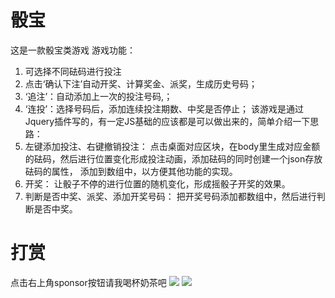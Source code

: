 # 骰宝
这是一款骰宝类游戏
游戏功能：
1. 可选择不同砝码进行投注
2. 点击‘确认下注’自动开奖、计算奖金、派奖，生成历史号码；
3. ‘追注’：自动添加上一次的投注号码,；
4. ‘连投’：选择号码后，添加连续投注期数、中奖是否停止；
该游戏是通过Jquery插件写的，有一定JS基础的应该都是可以做出来的，简单介绍一下思路：
1. 左键添加投注、右键撤销投注：
点击桌面对应区块，在body里生成对应金额的砝码，然后进行位置变化形成投注动画，添加砝码的同时创建一个json存放砝码的属性， 添加到数组中，以方便其他功能的实现。
2. 开奖：
让骰子不停的进行位置的随机变化，形成摇骰子开奖的效果。
3. 判断是否中奖、派奖、添加开奖号码：
把开奖号码添加都数组中，然后进行判断是否中奖。
# 打赏
点击右上角sponsor按钮请我喝杯奶茶吧
<img src="https://leeseean.github.io/source-zone/zfb.jpg" />
<img src="https://leeseean.github.io/source-zone/wx.png" />

